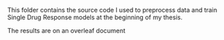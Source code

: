 This folder contains the source code I used to preprocess data and train Single Drug Response models at the beginning of my thesis.

The results are on an overleaf document

